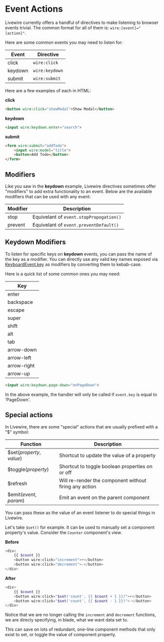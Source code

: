 # Event Actions

Livewire currently offers a handful of directives to make listening to browser events trivial. The common format for all of them is: `wire:[event]="[action]"`.

Here are some common events you may need to listen for:

Event | Directive
--- | ---
click | `wire:click`
keydown | `wire:keydown`
submit | `wire:submit`

Here are a few examples of each in HTML:

**click**
```html
<button wire:click="showModal">Show Modal</button>
```

**keydown**
```html
<input wire:keydown.enter="search">
```

**submit**
```html
<form wire:submit="addTodo">
    <input wire:model="title">
    <button>Add Todo</button>
</form>
```

## Modifiers

Like you saw in the **keydown** example, Livewire directives sometimes offer "modifiers" to add extra functionality to an event. Below are the available modifiers that can be used with any event:

Modifier | Description
--- | ---
stop | Equivelant of `event.stopPropogation()`
prevent | Equivelant of `event.preventDefault()`

## Keydown Modifiers

To listen for specific keys on **keydown** events, you can pass the name of the key as a modifier. You can directly use any valid key names exposed via [KeyboardEvent.key](https://developer.mozilla.org/en-US/docs/Web/API/KeyboardEvent/key/Key_Values) as modifiers by converting them to kebab-case.

Here is a quick list of some common ones you may need:

Key |
--- |
enter |
backspace |
escape |
super |
shift |
alt |
tab |
arrow-down |
arrow-left |
arrow-right |
arrow-up |

```html
<input wire:keydown.page-down="onPageDown">
```

In the above example, the handler will only be called if `event.key` is equal to 'PageDown'.

## Special actions
In Livewire, there are some "special" actions that are usually prefixed with a "$" symbol:

Function | Description
--- | ---
$set(_property_, _value_) | Shortcut to update the value of a property
$toggle(_property_) | Shortcut to toggle boolean properties on or off
$refresh | Will re-render the component without firing any action
$emit(_event_, _param_) | Emit an event on the parent component

You can pass these as the value of an event listener to do special things in Livewire.

Let's take `$set()` for example. It can be used to manually set a component property's value. Consider the `Counter` component's view.

**Before**
```php
<div>
    {{ $count }}
    <button wire:click="increment">+</button>
    <button wire:click="decrement">-</button>
</div>
```

**After**
```php
<div>
    {{ $count }}
    <button wire:click="$set('count', {{ $count + 1 }})">+</button>
    <button wire:click="$set('count', {{ $count - 1 }})">-</button>
</div>
```

Notice that we are no longer calling the `increment` and `decrement` functions, we are direcly specifying, in blade, what we want data set to.

This can save on lots of redundant, one-line component methods that only exist to set, or toggle the value of component property.
